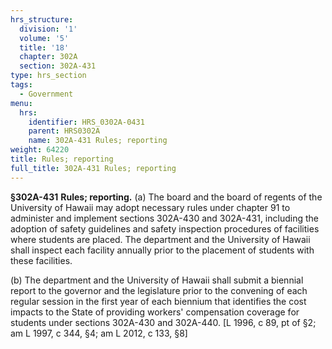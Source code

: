 ```yaml
---
hrs_structure:
  division: '1'
  volume: '5'
  title: '18'
  chapter: 302A
  section: 302A-431
type: hrs_section
tags:
  - Government
menu:
  hrs:
    identifier: HRS_0302A-0431
    parent: HRS0302A
    name: 302A-431 Rules; reporting
weight: 64220
title: Rules; reporting
full_title: 302A-431 Rules; reporting
---
```

**§302A-431** **Rules; reporting.** (a) The board and the board of regents of the University of Hawaii may adopt necessary rules under chapter 91 to administer and implement sections 302A-430 and 302A-431, including the adoption of safety guidelines and safety inspection procedures of facilities where students are placed. The department and the University of Hawaii shall inspect each facility annually prior to the placement of students with these facilities.

(b) The department and the University of Hawaii shall submit a biennial report to the governor and the legislature prior to the convening of each regular session in the first year of each biennium that identifies the cost impacts to the State of providing workers' compensation coverage for students under sections 302A-430 and 302A-440\. [L 1996, c 89, pt of §2; am L 1997, c 344, §4; am L 2012, c 133, §8]